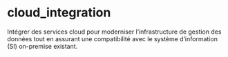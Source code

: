 # cloud_integration
Intégrer des services cloud pour moderniser l’infrastructure de gestion des données tout en assurant une compatibilité avec le système d’information (SI) on-premise existant.
